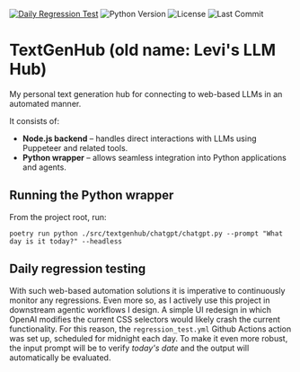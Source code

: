 [![Daily Regression Test](https://github.com/leweex95/textgenhub/actions/workflows/regression_test.yml/badge.svg)](https://github.com/leweex95/textgenhub/actions/workflows/regression_test.yml) ![Python Version](https://img.shields.io/badge/python-3.11%2B-blue) ![License](https://img.shields.io/github/license/leweex95/textgenhub) ![Last Commit](https://img.shields.io/github/last-commit/leweex95/textgenhub)

# TextGenHub (old name: Levi's LLM Hub)

My personal text generation hub for connecting to web-based LLMs in an automated manner.

It consists of:

- **Node.js backend** – handles direct interactions with LLMs using Puppeteer and related tools.
- **Python wrapper** – allows seamless integration into Python applications and agents.

## Running the Python wrapper

From the project root, run:

    poetry run python ./src/textgenhub/chatgpt/chatgpt.py --prompt "What day is it today?" --headless

## Daily regression testing

With such web-based automation solutions it is imperative to continuously monitor any regressions. Even more so, as I actively use this project in downstream agentic workflows I design. A simple UI redesign in which OpenAI modifies the current CSS selectors would likely crash the current functionality. For this reason, the `regression_test.yml` Github Actions action was set up, scheduled for midnight each day. To make it even more robust, the input prompt will be to verify _today's date_ and the output will automatically be evaluated. 

